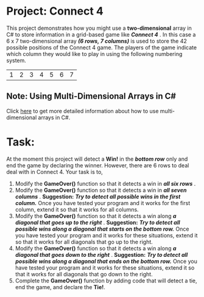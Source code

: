 # Project: Connect 4

This project demonstrates how you might use a **two-dimensional** array in C# to store information in a grid-based game like ***Connect 4*** .  In this case a 6 x 7 two-dimensional array ***(6 rows, 7 columns)*** is used to store the 42 possible positions of the Connect 4 game.  The players of the game indicate which column they would like to play in using the following numbering system.

|   |   |   |   |   |   |   |
| :-------------: | :-------------: | :-------------: | :-------------: | :-------------: | :-------------: | :-------------: |
| 1 | 2 | 3 | 4 | 5 | 6 | 7 |

## Note:  Using Multi-Dimensional Arrays in C#

Click [here](https://docs.microsoft.com/en-us/dotnet/csharp/programming-guide/arrays/multidimensional-arrays) to get more detailed information about how to use multi-dimensional arrays in C#.

# Task:

At the moment this project will detect a **Win!** in the ***bottom row*** only and end the game by declaring the winner.  However, there are 6 rows to deal deal with in Connect 4.  Your task is to,

1.  Modify the **GameOver()** function so that it detects a win in ***all six rows*** .
2.  Modify the **GameOver()** function so that it detects a win in ***all seven columns*** .  **Suggestion:**  ***Try to detect all possible wins in the first column.***  Once you have tested your program and it works for the first column, extend it so that it works for all columns.
3.  Modify the **GameOver()** function so that it detects a win along ***a diagonal that goes up to the right*** .  **Suggestion:**  ***Try to detect all possible wins along a diagonal that starts on the bottom row.***  Once you have tested your program and it works for these situations, extend it so that it works for all diagonals that go up to the right.
4.  Modify the **GameOver()** function so that it detects a win along ***a diagonal that goes down to the right*** .  **Suggestion:**  ***Try to detect all possible wins along a diagonal that ends on the bottom row.***  Once you have tested your program and it works for these situations, extend it so that it works for all diagonals that go down to the right.
5.  Complete the **GameOver()** function by adding code that will detect a tie, end the game, and declare the **Tie!**.
